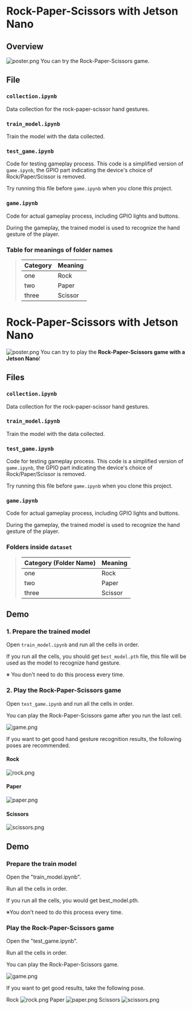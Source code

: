 # Rock-Paper-Scissors with Jetson Nano


## Overview
![poster.png](img/poster.png)
You can try the Rock-Paper-Scissors game. 

## File

### `collection.ipynb`
Data collection for the rock-paper-scissor hand gestures.

### `train_model.ipynb`
Train the model with the data collected.

### `test_game.ipynb`
Code for testing gameplay process. This code is a simplified version of `game.ipynb`, the GPIO part indicating the device's choice of Rock/Paper/Scissor is removed. 

Try running this file before `game.ipynb` when you clone this project.

### `game.ipynb`
Code for actual gameplay process, including GPIO lights and buttons. 

During the gameplay, the trained model is used to recognize the hand gesture of the player.

### Table for meanings of folder names
>| Category | Meaning |
>|--|--|
>| one | Rock |
>| two | Paper |
>| three | Scissor |
# Rock-Paper-Scissors with Jetson Nano

![poster.png](img/poster.png)
You can try to play the **Rock-Paper-Scissors game with a Jetson Nano**! 

## Files

### `collection.ipynb`
Data collection for the rock-paper-scissor hand gestures.

### `train_model.ipynb`
Train the model with the data collected.

### `test_game.ipynb`
Code for testing gameplay process. This code is a simplified version of `game.ipynb`, the GPIO part indicating the device's choice of Rock/Paper/Scissor is removed. 

Try running this file before `game.ipynb` when you clone this project.

### `game.ipynb`
Code for actual gameplay process, including GPIO lights and buttons. 

During the gameplay, the trained model is used to recognize the hand gesture of the player.

### Folders inside `dataset`
>| Category (Folder Name) | Meaning |
>|--|--|
>| one | Rock |
>| two | Paper |
>| three | Scissor |

## Demo

### 1. Prepare the trained model
Open `train_model.ipynb` and run all the cells in order.

If you run all the cells, you should get `best_model.pth` file, this file will be used as the model to recognize hand gesture.

※ You don't need to do this process every time.

### 2. Play the Rock-Paper-Scissors game 
Open `test_game.ipynb` and run all the cells in order.

You can play the Rock-Paper-Scissors game after you run the last cell. 

![game.png](img/game.png)

If you want to get good hand gesture recognition results, the following poses are recommended.

#### Rock
![rock.png](img/rock.png)
#### Paper
![paper.png](img/paper.png)
#### Scissors
![scissors.png](img/scissors.png)


## Demo

### Prepare the train model
Open the "train_model.ipynb". 

Run all the cells in order.

If you run all the cells, you would get best_model.pth.

※You don't need to do this process every time.

### Play the Rock-Paper-Scissors game 
Open the "test_game.ipynb". 

Run all the cells in order.

You can play the Rock-Paper-Scissors game. 

![game.png](img/game.png)

If you want to get good results, take the following pose.

Rock
![rock.png](img/rock.png)
Paper
![paper.png](img/paper.png)
Scissors
![scissors.png](img/scissors.png)
